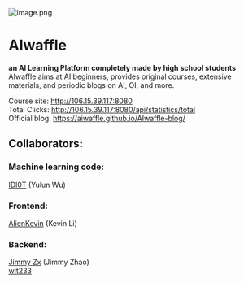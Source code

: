 ![image.png](https://i.loli.net/2020/03/06/GbHBqouLYRN5r4M.png) 
# AIwaffle
**an AI Learning Platform completely made by high school students**  
AIwaffle aims at AI beginners, provides original courses, extensive materials, and periodic blogs on AI, OI, and more.

Course site: http://106.15.39.117:8080  
Total Clicks: http://106.15.39.117:8080/api/statistics/total  
Official blog: https://aiwaffle.github.io/AIwaffle-blog/

## Collaborators:
### Machine learning code: 
[IDl0T](https://github.com/IDl0T) (Yulun Wu)
        
### Frontend: 
[AlienKevin](https://github.com/AlienKevin) (Kevin Li)
        
### Backend: 
[Jimmy Zx](https://github.com/jimmy-zx) (Jimmy Zhao)  
[wlt233](https://github.com/wlt233)
    
